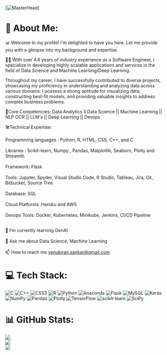 [![MasterHead](https://wallpapercave.com/wp/wp10207949.jpg)]
# 💫 About Me:
📊 Welcome to my profile!
I'm delighted to have you here. Let me provide you with a glimpse into my background and expertise.

👩‍💻 With over 4.6 years of industry experience as a Software Engineer, I specialize in developing highly scalable applications and services in the field of Data Science and Machine Learning/Deep Learning.

Throughout my career, I have successfully contributed to diverse projects, showcasing my proficiency in understanding and analyzing data across various domains. I possess a strong aptitude for visualizing data, constructing best-fit models, and providing valuable insights to address complex business problems.

🚀Core Competencies:
Data Analytics II Data Science || Machine Learning || NLP OCR || LLM's || Deep Learning || Devops

🛠️Technical Expertise:<br><br>
Programming languages : Python, R, HTML, CSS, C++, and C<br><br>
Libraries : Scikit-learn, Numpy , Pandas, Matplotlib, Seaborn, Plotly and Streamlit.<br><br>
Framework: Flask <br><br>
Tools: Jupyter, Spyder, Visual Studio Code, R Studio, Tableau, Jira, Git, Bitbucket, Source Tree<br><br>
Database: SQL<br><br>
Cloud Platforms :Heroku and AWS<br><br>
Devops Tools: Docker, Kubernetes, Minikube, Jenkins, CI/CD Pipeline<br><br>

🌱 I’m currently learning GenAI<br><br>💬 Ask me about Data Science, Machine Learning<br><br>📫 How to reach me venukiran.sankar@gmail.com


# 💻 Tech Stack:
![C](https://img.shields.io/badge/c-%2300599C.svg?style=for-the-badge&logo=c&logoColor=white) ![C++](https://img.shields.io/badge/c++-%2300599C.svg?style=for-the-badge&logo=c%2B%2B&logoColor=white) ![CSS3](https://img.shields.io/badge/css3-%231572B6.svg?style=for-the-badge&logo=css3&logoColor=white) ![R](https://img.shields.io/badge/r-%23276DC3.svg?style=for-the-badge&logo=r&logoColor=white) ![Python](https://img.shields.io/badge/python-3670A0?style=for-the-badge&logo=python&logoColor=ffdd54) ![Anaconda](https://img.shields.io/badge/Anaconda-%2344A833.svg?style=for-the-badge&logo=anaconda&logoColor=white) ![Flask](https://img.shields.io/badge/flask-%23000.svg?style=for-the-badge&logo=flask&logoColor=white) ![MySQL](https://img.shields.io/badge/mysql-%2300f.svg?style=for-the-badge&logo=mysql&logoColor=white) ![Keras](https://img.shields.io/badge/Keras-%23D00000.svg?style=for-the-badge&logo=Keras&logoColor=white) ![NumPy](https://img.shields.io/badge/numpy-%23013243.svg?style=for-the-badge&logo=numpy&logoColor=white) ![Pandas](https://img.shields.io/badge/pandas-%23150458.svg?style=for-the-badge&logo=pandas&logoColor=white) ![Plotly](https://img.shields.io/badge/Plotly-%233F4F75.svg?style=for-the-badge&logo=plotly&logoColor=white) ![TensorFlow](https://img.shields.io/badge/TensorFlow-%23FF6F00.svg?style=for-the-badge&logo=TensorFlow&logoColor=white) ![scikit-learn](https://img.shields.io/badge/scikit--learn-%23F7931E.svg?style=for-the-badge&logo=scikit-learn&logoColor=white) ![SciPy](https://img.shields.io/badge/SciPy-%230C55A5.svg?style=for-the-badge&logo=scipy&logoColor=%white)
# 📊 GitHub Stats:
![](https://github-readme-stats.vercel.app/api?username=venukiran004&theme=radical&hide_border=false&include_all_commits=false&count_private=false)<br/>
![](https://github-readme-streak-stats.herokuapp.com/?user=venukiran004&theme=radical&hide_border=false)<br/>
![](https://github-readme-stats.vercel.app/api/top-langs/?username=venukiran004&theme=radical&hide_border=false&include_all_commits=false&count_private=false&layout=compact)
